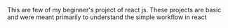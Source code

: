 This are few of my beginner's project of react js. These projects are basic and were meant primarily to understand the simple workflow in react
